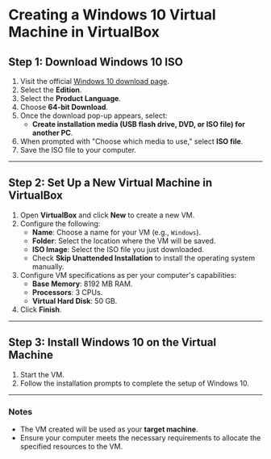 # Creating a Windows 10 Virtual Machine in VirtualBox

## Step 1: Download Windows 10 ISO
1. Visit the official [Windows 10 download page](https://www.microsoft.com/software-download/windows10).
2. Select the **Edition**.
3. Select the **Product Language**.
4. Choose **64-bit Download**.
5. Once the download pop-up appears, select:
   - **Create installation media (USB flash drive, DVD, or ISO file) for another PC**.
6. When prompted with "Choose which media to use," select **ISO file**.
7. Save the ISO file to your computer.

---

## Step 2: Set Up a New Virtual Machine in VirtualBox
1. Open **VirtualBox** and click **New** to create a new VM.
2. Configure the following:
   - **Name**: Choose a name for your VM (e.g., `Windows`).
   - **Folder**: Select the location where the VM will be saved.
   - **ISO Image**: Select the ISO file you just downloaded.
   - Check **Skip Unattended Installation** to install the operating system manually.
3. Configure VM specifications as per your computer's capabilities:
   - **Base Memory**: 8192 MB RAM.
   - **Processors**: 3 CPUs.
   - **Virtual Hard Disk**: 50 GB.
4. Click **Finish**.

---

## Step 3: Install Windows 10 on the Virtual Machine
1. Start the VM.
2. Follow the installation prompts to complete the setup of Windows 10.

---

### Notes
- The VM created will be used as your **target machine**.
- Ensure your computer meets the necessary requirements to allocate the specified resources to the VM.
